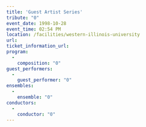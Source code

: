 ```yaml
---
title: 'Guest Artist Series'
tribute: "0"
event_date: 1998-10-28
event_time: 02:54 PM
location: /facilities/western-illinois-university
url: 
ticket_information_url: 
program: 
  -
    composition: "0"
guest_performers: 
  -
    guest_performer: "0"
ensembles: 
  -
    ensemble: "0"
conductors: 
  -
    conductor: "0"
---
```

